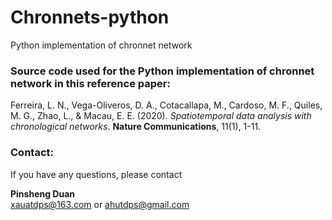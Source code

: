 # Chronnets-python
Python implementation of chronnet network
### Source code used for the Python implementation of chronnet network in this reference paper:

Ferreira, L. N., Vega-Oliveros, D. A., Cotacallapa, M., Cardoso, M. F., Quiles, M. G., Zhao, L., & Macau, E. E. (2020). _Spatiotemporal data analysis with chronological networks_. **Nature Communications**, 11(1), 1-11.

### Contact:

If you have any questions, please contact

**Pinsheng Duan**<br>
[xauatdps@163.com](mailto:xauatdps@163.com) or [ahutdps@gmail.com](mailto:ahutdps@gmail.com) <br>
